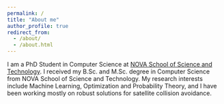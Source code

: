 ```yaml
---
permalink: /
title: "About me"
author_profile: true
redirect_from: 
  - /about/
  - /about.html
---
```


I am a PhD Student in Computer Science at [NOVA School of Science and Technology](https://www.fct.unl.pt/en). I received my B.Sc. and M.Sc. degree in Computer Science from NOVA School of Science and Technology. My research interests include Machine Learning, Optimization and Probability Theory, and I have been working mostly on robust solutions for satellite collision avoidance.
